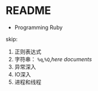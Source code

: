 README
======

* Programming Ruby

skip:

1. 正则表达式
2. 字符串： `%q`,`%Q`,*here documents*
3. 异常深入
4. IO深入
5. 进程和线程